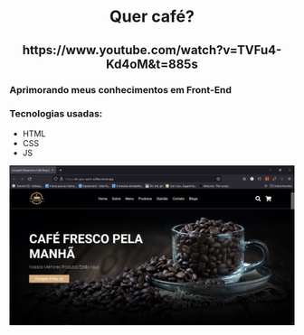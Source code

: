 <h1 align="center">Quer café?</h1>

<h2 align="center">https://www.youtube.com/watch?v=TVFu4-Kd4oM&t=885s</h2>

<h3>Aprimorando meus conhecimentos em Front-End</h3>

<h3>Tecnologias usadas:</h3>

- HTML
- CSS
- JS

![readme](images/readme.png)